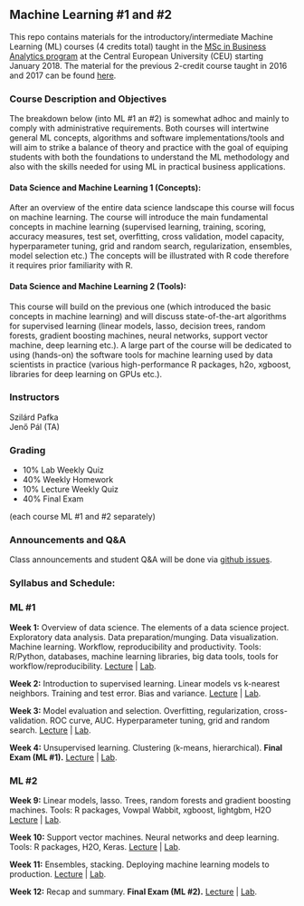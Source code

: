 

## Machine Learning #1 and #2


This repo contains materials for the introductory/intermediate Machine Learning (ML) courses (4 credits total) taught in the 
[MSc in Business Analytics program](https://economics.ceu.edu/program/master-science-business-analytics) 
at the Central European University (CEU) starting January 2018. 
The material for the previous 2-credit course taught in 2016 and 2017 can be found 
[here](https://github.com/szilard/teach-data-science-msc-analytics-ceu).


### Course Description and Objectives

The breakdown below (into ML #1 an #2) is somewhat adhoc and mainly to comply with administrative requirements.
Both courses will intertwine general ML concepts, algorithms and software implementations/tools and will
aim to strike a balance of theory and practice with the goal of equiping students with both the
foundations to understand the ML methodology and also with the skills needed for using ML in practical
business applications.

#### Data Science and Machine Learning 1 (Concepts):

After an overview of the entire data science landscape this course will focus on machine learning. The course will introduce the main fundamental concepts in machine learning (supervised learning, training, scoring, accuracy measures, test set, overfitting, cross validation, model capacity, hyperparameter tuning, grid and random search, regularization, ensembles, model selection etc.) The concepts will be illustrated with R code therefore it requires prior familiarity with R.

#### Data Science and Machine Learning 2 (Tools):

This course will build on the previous one (which introduced the basic concepts in machine learning) and will discuss state-of-the-art algorithms for supervised learning (linear models, lasso, decision trees, random forests, gradient boosting machines, neural networks, support vector machine, deep learning etc.). A large part of the course will be dedicated to using (hands-on) the software tools for machine learning used by data scientists in practice (various high-performance R packages, h2o, xgboost, libraries for deep learning on GPUs etc.).


### Instructors

Szilárd Pafka <br> 
Jenő Pál (TA)


### Grading

- 10% Lab Weekly Quiz
- 40% Weekly Homework
- 10% Lecture Weekly Quiz
- 40% Final Exam 

(each course ML #1 and #2 separately)


### Announcements and Q&A

Class announcements and student Q&A will be done via [github issues](https://github.com/szilard/teach-ML-CEU-master-bizanalytics/issues).


### Syllabus and Schedule:

### ML #1

**Week 1:** Overview of data science. The elements of a data science project. Exploratory data analysis.
Data preparation/munging. Data visualization. Machine learning. Workflow, reproducibility and productivity.
Tools: R/Python, databases, machine learning libraries, big data tools, tools for workflow/reproducibility.
[Lecture](wk01/lect) | [Lab](wk01/lab).

**Week 2:** Introduction to supervised learning. Linear models vs k-nearest neighbors. 
Training and test error. Bias and variance.
[Lecture](wk02/lect) | [Lab](wk02/lab).

**Week 3:** Model evaluation and selection. Overfitting, regularization, cross-validation. ROC curve, AUC.
Hyperparameter tuning, grid and random search. 
[Lecture](wk03/lect) | [Lab](wk03/lab).

**Week 4:** Unsupervised learning. Clustering (k-means, hierarchical). **Final Exam (ML #1).**
[Lecture](wk04/lect) | [Lab](wk04/lab).


### ML #2

**Week 9:** Linear models, lasso. Trees, random forests and gradient boosting machines. 
Tools: R packages, Vowpal Wabbit, xgboost, lightgbm, H2O 
[Lecture](wk09/lect) | [Lab](wk09/lab).

**Week 10:** Support vector machines. Neural networks and deep learning. 
Tools: R packages, H2O, Keras. 
[Lecture](wk10/lect) | [Lab](wk10/lab).

**Week 11:** Ensembles, stacking. Deploying machine learning models to production. 
[Lecture](wk11/lect) | [Lab](wk11/lab).

**Week 12:** Recap and summary. **Final Exam (ML #2).**
[Lecture](wk12/lect) | [Lab](wk12/lab).





